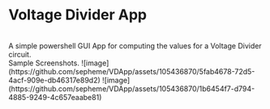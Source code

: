 # Voltage Divider App
<br/>
A simple powershell GUI App for computing the values for a Voltage Divider circuit.
<br/>
Sample Screenshots.
![image](https://github.com/sepheme/VDApp/assets/105436870/5fab4678-72d5-4acf-909e-db46317e89d2)
![image](https://github.com/sepheme/VDApp/assets/105436870/1b6454f7-d794-4885-9249-4c657eaabe81)
